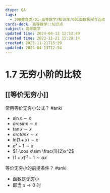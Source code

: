 ```yaml
---
dtype: QA
tags:
  - 300教育类/01-高等数学/知识库/001函数极限与连续
cards-deck: 高等数学::知识点
subject: 高等数学
updated time: 2024-04-13 12:53:49
created time: 2023-11-21 15:29:14
created: 2023-11-21T15:29
updated: 2024-04-13T12:54
---
```

# 1.7 无穷小阶的比较
## [[等价无穷小]]

常用等价无穷小公式？ #anki 
- $\sin x\sim x$
- $arcsinx\sim x$
- $\tan x\sim x$
- $arctanx\sim x$
- $ln(1+x)\sim x$
- $e^x-1\sim x$
- $1-\cos x\sim \frac{1}{2}x^2$
- $(1+x)^\alpha-1\sim \alpha x$

等价无穷小的前提条件？ #anki 
- 函数是无穷小
- 即当 $x\to 0$ 时